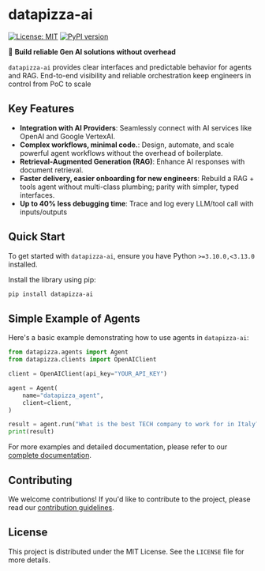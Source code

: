 # datapizza-ai

[![License: MIT](https://img.shields.io/badge/License-MIT-yellow.svg)](https://opensource.org/licenses/MIT) [![PyPI version](https://img.shields.io/pypi/v/datapizza-ai.svg)](https://pypi.org/project/datapizza-ai/)

🍕 **Build reliable Gen AI solutions without overhead**

`datapizza-ai` provides clear interfaces and predictable behavior for agents and RAG. End-to-end visibility and reliable orchestration keep engineers in control from PoC to scale

## Key Features

- **Integration with AI Providers**: Seamlessly connect with AI services like OpenAI and Google VertexAI.
- **Complex workflows, minimal code.**: Design, automate, and scale powerful agent workflows without the overhead of boilerplate.
- **Retrieval-Augmented Generation (RAG)**: Enhance AI responses with document retrieval.
- **Faster delivery, easier onboarding for new engineers**: Rebuild a RAG + tools agent without multi-class plumbing; parity with simpler, typed interfaces.
- **Up to 40% less debugging time**: Trace and log every LLM/tool call with inputs/outputs

## Quick Start

To get started with `datapizza-ai`, ensure you have Python `>=3.10.0,<3.13.0` installed.

Install the library using pip:

```bash
pip install datapizza-ai
```

## Simple Example of Agents

Here's a basic example demonstrating how to use agents in `datapizza-ai`:

```python
from datapizza.agents import Agent
from datapizza.clients import OpenAIClient

client = OpenAIClient(api_key="YOUR_API_KEY")

agent = Agent(
    name="datapizza_agent",
    client=client,
)

result = agent.run("What is the best TECH company to work for in Italy?")
print(result)
```

For more examples and detailed documentation, please refer to our [complete documentation](LINK_TO_DOCS).

## Contributing

We welcome contributions! If you'd like to contribute to the project, please read our [contribution guidelines](link-to-guidelines).

## License

This project is distributed under the MIT License. See the `LICENSE` file for more details.
